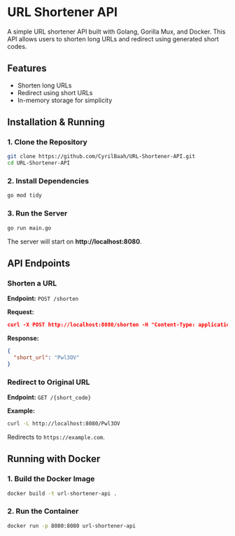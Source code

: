 # URL Shortener API

A simple URL shortener API built with Golang, Gorilla Mux, and Docker. This API allows users to shorten long URLs and redirect using generated short codes.

##  Features
- Shorten long URLs
- Redirect using short URLs
- In-memory storage for simplicity


##  Installation & Running

### 1. Clone the Repository
```bash
git clone https://github.com/CyrilBaah/URL-Shortener-API.git
cd URL-Shortener-API
```

### 2. Install Dependencies
```bash
go mod tidy
```

### 3. Run the Server
```bash
go run main.go
```

The server will start on **http://localhost:8080**.

##  API Endpoints

### Shorten a URL
**Endpoint:** `POST /shorten`

**Request:**
```json
curl -X POST http://localhost:8080/shorten -H "Content-Type: application/json" -d '{"url": "https://example.com"}'
```

**Response:**
```json
{
  "short_url": "Pwl3OV"
}
```

### Redirect to Original URL
**Endpoint:** `GET /{short_code}`

**Example:**
```bash
curl -L http://localhost:8080/Pwl3OV
```
Redirects to `https://example.com`.

## Running with Docker

### 1. Build the Docker Image
```bash
docker build -t url-shortener-api .
```

### 2. Run the Container
```bash
docker run -p 8080:8080 url-shortener-api
```

